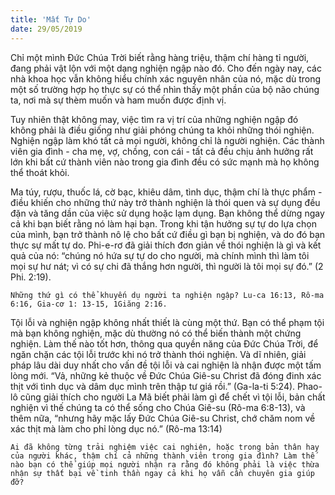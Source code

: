```yaml
---
title: 'Mất Tự Do'
date: 29/05/2019
---
```


Chỉ một mình Đức Chúa Trời biết rằng hàng triệu, thậm chí hàng tỉ người, đang phải vật lộn với một dạng nghiện ngập nào đó. Cho đến ngày nay, các nhà khoa học vẫn không hiểu chính xác nguyên nhân của nó, mặc dù trong một số trường hợp họ thực sự có thể nhìn thấy một phần của bộ não chúng ta, nơi mà sự thèm muốn và ham muốn được định vị.

Tuy nhiên thật không may, việc tìm ra vị trí của những nghiện ngập đó không phải là điều giống như giải phóng chúng ta khỏi những thói nghiện. Nghiện ngập làm khó tất cả mọi người, không chỉ là người nghiện. Các thành viên gia đình - cha mẹ, vợ, chồng, con cái - tất cả đều chịu ảnh hưởng rất lớn khi bất cứ thành viên nào trong gia đình đều có sức mạnh mà họ không thể thoát khỏi.

Ma túy, rượu, thuốc lá, cờ bạc, khiêu dâm, tình dục, thậm chí là thực phẩm - điều khiến cho những thứ này trở thành nghiện là thói quen và sự dụng đều đặn và tăng dần của việc sử dụng hoặc lạm dụng. Bạn không thể dừng ngay cả khi bạn biết rằng nó làm hại bạn. Trong khi tận hưởng sự tự do lựa chọn của mình, bạn trở thành nô lệ cho bất cứ điều gì bạn bị nghiện, và do đó bạn thực sự mất tự do. Phi-e-rơ đã giải thích đơn giản về thói nghiện là gì và kết quả của nó: “chúng nó hứa sự tự do cho người, mà chính mình thì làm tôi mọi sự hư nát; vì có sự chi đã thắng hơn người, thì người là tôi mọi sự đó.” (2 Phi. 2:19).

`Những thứ gì có thể khuyến dụ người ta nghiện ngập? Lu-ca 16:13, Rô-ma 6:16, Gia-cơ 1: 13-15, 1Giăng 2:16.`

Tội lỗi và nghiện ngập không nhất thiết là cùng một thứ. Bạn có thể phạm tội mà bạn không nghiện, mặc dù thường nó có thể biến thành một chứng nghiện. Làm thế nào tốt hơn, thông qua quyền năng của Đức Chúa Trời, để ngăn chặn các tội lỗi trước khi nó trở thành thói nghiện. Và dĩ nhiên, giải pháp lâu dài duy nhất cho vấn đề tội lỗi và cai nghiện là nhận được một tấm lòng mới. “Vả, những kẻ thuộc về Đức Chúa Giê-su Christ đã đóng đinh xác thịt với tình dục và dâm dục mình trên thập tư giá rồi.” (Ga-la-ti 5:24). Phao-lô cũng giải thích cho người La Mã biết phải làm gì để chết vì tội lỗi, bản chất nghiện vì thế chúng ta có thể sống cho Chúa Giê-su (Rô-ma 6:8-13), và thêm nữa, “nhưng hãy mặc lấy Đức Chúa Giê-su Christ, chớ chăm nom về xác thịt mà làm cho phỉ lòng dục nó.” (Rô-ma 13:14)

`Ai đã không từng trải nghiệm việc cai nghiện, hoặc trong bản thân hay của người khác, thậm chí cả những thành viên trong gia đình? Làm thế nào bạn có thể giúp mọi người nhận ra rằng đó không phải là việc thừa nhận sự thất bại về tinh thần ngay cả khi họ vẫn cần chuyên gia giúp đỡ?`